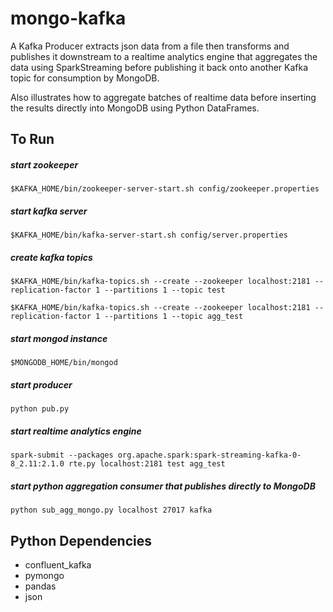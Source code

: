 # mongo-kafka #

A Kafka Producer extracts json data from a file then transforms and publishes it downstream to a realtime analytics engine that aggregates the data using SparkStreaming before publishing it back onto another Kafka topic for consumption by MongoDB.

Also illustrates how to aggregate batches of realtime data before inserting the results directly into MongoDB using Python DataFrames.

## To Run ##

##### start zookeeper #####

`$KAFKA_HOME/bin/zookeeper-server-start.sh config/zookeeper.properties`

##### start kafka server #####

`$KAFKA_HOME/bin/kafka-server-start.sh config/server.properties`

##### create kafka topics #####

`$KAFKA_HOME/bin/kafka-topics.sh --create --zookeeper localhost:2181 --replication-factor 1 --partitions 1 --topic test`

`$KAFKA_HOME/bin/kafka-topics.sh --create --zookeeper localhost:2181 --replication-factor 1 --partitions 1 --topic agg_test`

##### start mongod instance #####

`$MONGODB_HOME/bin/mongod` 

##### start producer #####

`python pub.py`

##### start realtime analytics engine #####

`spark-submit --packages org.apache.spark:spark-streaming-kafka-0-8_2.11:2.1.0 rte.py localhost:2181 test agg_test`

##### start python aggregation consumer that publishes directly to MongoDB #####

`python sub_agg_mongo.py localhost 27017 kafka`

## Python Dependencies ##
- confluent_kafka
- pymongo
- pandas
- json
